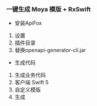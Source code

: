 ### 一键生成 Moya 模版 + RxSwift

- 安装ApiFox
1. 设置
2. 插件目录
3. 替换openapi-generator-cli.jar

- 生成代码
1. 生成业务代码
2. 客户端 Swift 5
3. 自定义模版
4. 生成
